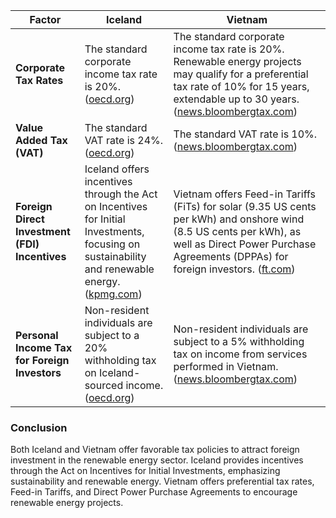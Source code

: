 
| Factor                                    | Iceland                                                                                                           | Vietnam                                                                                                           |
|-------------------------------------------|-------------------------------------------------------------------------------------------------------------------|-------------------------------------------------------------------------------------------------------------------|
| **Corporate Tax Rates**                   | The standard corporate income tax rate is 20%. ([oecd.org](https://www.oecd.org/ctp/tax-policy/taxing-energy-use-iceland.pdf)) | The standard corporate income tax rate is 20%. Renewable energy projects may qualify for a preferential tax rate of 10% for 15 years, extendable up to 30 years. ([news.bloombergtax.com](https://news.bloombergtax.com/daily-tax-report-international/tax-incentives-for-renewable-energy-in-vietnam)) |
| **Value Added Tax (VAT)**                 | The standard VAT rate is 24%. ([oecd.org](https://www.oecd.org/ctp/tax-policy/taxing-energy-use-iceland.pdf))       | The standard VAT rate is 10%. ([news.bloombergtax.com](https://news.bloombergtax.com/daily-tax-report-international/tax-incentives-for-renewable-energy-in-vietnam)) |
| **Foreign Direct Investment (FDI) Incentives** | Iceland offers incentives through the Act on Incentives for Initial Investments, focusing on sustainability and renewable energy. ([kpmg.com](https://kpmg.com/vn/en/home/insights/2023/09/pdp-8-key-developments-in-renewable-energy-for-vietnam.html)) | Vietnam offers Feed-in Tariffs (FiTs) for solar (9.35 US cents per kWh) and onshore wind (8.5 US cents per kWh), as well as Direct Power Purchase Agreements (DPPAs) for foreign investors. ([ft.com](https://www.ft.com/content/61ae72f0-45a0-4fcc-99b5-126c7ef1b04c?utm_source=chatgpt.com)) |
| **Personal Income Tax for Foreign Investors** | Non-resident individuals are subject to a 20% withholding tax on Iceland-sourced income. ([oecd.org](https://www.oecd.org/ctp/tax-policy/taxing-energy-use-iceland.pdf)) | Non-resident individuals are subject to a 5% withholding tax on income from services performed in Vietnam. ([news.bloombergtax.com](https://news.bloombergtax.com/daily-tax-report-international/tax-incentives-for-renewable-energy-in-vietnam)) |

### Conclusion

Both Iceland and Vietnam offer favorable tax policies to attract foreign investment in the renewable energy sector. Iceland provides incentives through the Act on Incentives for Initial Investments, emphasizing sustainability and renewable energy. Vietnam offers preferential tax rates, Feed-in Tariffs, and Direct Power Purchase Agreements to encourage renewable energy projects.
